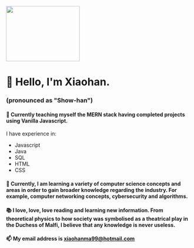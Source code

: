 <img src="https://user-images.githubusercontent.com/63564199/116444104-4c899d00-a84c-11eb-92af-0612c604d53d.png" width="200" height="150" /> 

# 👋 Hello, I'm Xiaohan.
### (pronounced as "Show-han")

#### 🌱 Currently teaching myself the MERN stack having completed projects using Vanilla Javascript.
I have experience in:
- Javascript
- Java
- SQL
- HTML
- CSS

#### 👀 Currently, I am learning a variety of computer science concepts and areas in order to gain broader knowledge regarding the industry. For example, computer networking concepts, cybersecurity and algorithms.

#### 📚 I love, love, love reading and learning new information. From theoretical physics to how society was symbolised as a theatrical play in the Duchess of Malfi, I believe that any knowledge is never useless.


#### 📫 My email address is xiaohanma99@hotmail.com

<!---
verifiedasian/verifiedasian is a ✨ special ✨ repository because its `README.md` (this file) appears on your GitHub profile.
You can click the Preview link to take a look at your changes.
--->
